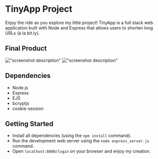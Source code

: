 # TinyApp Project
Enjoy the ride as you explore my little project!
TinyApp is a full stack web application built with Node and Express that allows users to shorten long URLs (à la bit.ly).

## Final Product

!["screenshot description"](https://github.com/eby84/tinyapp/blob/master/docs/login-page.png)
!["screenshot description"](https://github.com/eby84/tinyapp/blob/master/docs/register-page.png)

## Dependencies

- Node.js
- Express
- EJS
- bcryptjs
- cookie-session

## Getting Started

- Install all dependencies (using the `npm install` command).
- Run the development web server using the `node express_server.js` command.
- Open `localhost:8080/login` on your browser and enjoy my creation.